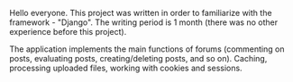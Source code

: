 Hello everyone. This project was written in order to familiarize with the framework - "Django". The writing period is 1 month (there was no other experience before this project).


The application implements the main functions of forums (commenting on posts, evaluating posts, creating/deleting posts, and so on). Caching, processing uploaded files, working with cookies and sessions.
